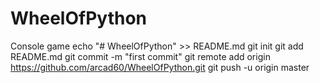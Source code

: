 # WheelOfPython
Console game
echo "# WheelOfPython" >> README.md
git init
git add README.md
git commit -m "first commit"
git remote add origin https://github.com/arcad60/WheelOfPython.git
git push -u origin master
